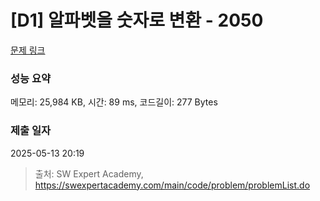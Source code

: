 # [D1] 알파벳을 숫자로 변환 - 2050 

[문제 링크](https://swexpertacademy.com/main/code/problem/problemDetail.do?contestProbId=AV5QLGxKAzQDFAUq) 

### 성능 요약

메모리: 25,984 KB, 시간: 89 ms, 코드길이: 277 Bytes

### 제출 일자

2025-05-13 20:19



> 출처: SW Expert Academy, https://swexpertacademy.com/main/code/problem/problemList.do